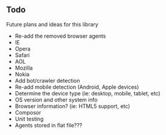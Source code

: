 Todo
----------

Future plans and ideas for this library

- Re-add the removed browser agents
 - IE
 - Opera
 - Safari
 - AOL
 - Mozilla
 - Nokia
- Add bot/crawler detection
- Re-add mobile detection (Android, Apple devices)
- Determine the device type (ie: desktop, mobile, tablet, etc)
- OS version and other system info
- Browser information? (ie: HTML5 support, etc)
- Composor
- Unit testing
- Agents stored in flat file???
